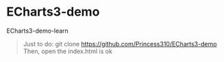 # ECharts3-demo
ECharts3-demo-learn

> Just to do:
    git clone https://github.com/Princess310/ECharts3-demo
    Then, open the index.html is ok
